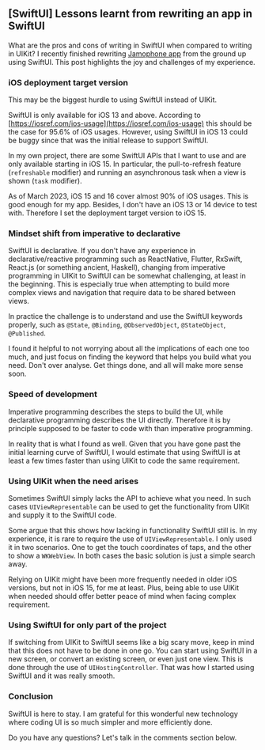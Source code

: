 ## [SwiftUI] Lessons learnt from rewriting an app in SwiftUI

What are the pros and cons of writing in SwiftUI when compared to writing in UIKit? I recently finished rewriting [Jamophone app](https://apps.apple.com/app/id535422655) from the ground up using SwiftUI. This post highlights the joy and challenges of my experience.

### iOS deployment target version

This may be the biggest hurdle to using SwiftUI instead of UIKit.

SwiftUI is only available for iOS 13 and above. According to [https://iosref.com/ios-usage](https://iosref.com/ios-usage) this should be the case for 95.6% of iOS usages. However, using SwiftUI in iOS 13 could be buggy since that was the initial release to support SwiftUI. 

In my own project, there are some SwiftUI APIs that I want to use and are only available starting in iOS 15. In particular, the pull-to-refresh feature (`refreshable` modifier) and running an asynchronous task when a view is shown (`task` modifier). 

As of March 2023, iOS 15 and 16 cover almost 90% of iOS usages. This is good enough for my app. Besides, I don't have an iOS 13 or 14 device to test with. Therefore I set the deployment target version to iOS 15.


### Mindset shift from imperative to declarative

SwiftUI is declarative. If you don't have any experience in declarative/reactive programming such as ReactNative, Flutter, RxSwift, React.js (or something ancient, Haskell), changing from imperative programming in UIKit to SwiftUI can be somewhat challenging, at least in the beginning. This is especially true when attempting to build more complex views and navigation that require data to be shared between views.

In practice the challenge is to understand and use the SwiftUI keywords properly, such as `@State`, `@Binding`, `@ObservedObject`, `@StateObject`, `@Published`. 

I found it helpful to not worrying about all the implications of each one too much, and just focus on finding the keyword that helps you build what you need. Don't over analyse. Get things done, and all will make more sense soon. 


### Speed of development

Imperative programming describes the steps to build the UI, while declarative programming describes the UI directly. Therefore it is by principle supposed to be faster to code with than imperative programming. 

In reality that is what I found as well. Given that you have gone past the initial learning curve of SwiftUI, I would estimate that using SwiftUI is at least a few times faster than using UIKit to code the same requirement.


### Using UIKit when the need arises

Sometimes SwiftUI simply lacks the API to achieve what you need. In such cases `UIViewRepresentable` can be used to get the functionality from UIKit and supply it to the SwiftUI code.

Some argue that this shows how lacking in functionality SwiftUI still is. In my experience, it is rare to require the use of `UIViewRepresentable`. I only used it in two scenarios. One to get the touch coordinates of taps, and the other to show a `WKWebView`. In both cases the basic solution is just a simple search away.

Relying on UIKit might have been more frequently needed in older iOS versions, but not in iOS 15, for me at least. Plus, being able to use UIKit when needed should offer better peace of mind when facing complex requirement.


### Using SwiftUI for only part of the project

If switching from UIKit to SwiftUI seems like a big scary move, keep in mind that this does not have to be done in one go. You can start using SwiftUI in a new screen, or convert an existing screen, or even just one view. This is done through the use of `UIHostingController`. That was how I started using SwiftUI and it was really smooth.


### Conclusion

SwiftUI is here to stay. I am grateful for this wonderful new technology where coding UI is so much simpler and more efficiently done.

Do you have any questions? Let's talk in the comments section below.


